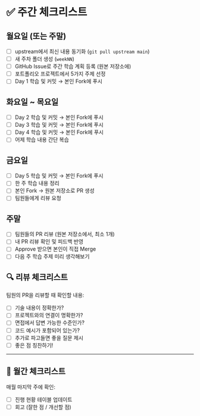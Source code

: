 # ✅ 주간 체크리스트

## 월요일 (또는 주말)
- [ ] upstream에서 최신 내용 동기화 (`git pull upstream main`)
- [ ] 새 주차 폴더 생성 (`weekNN`)
- [ ] GitHub Issue로 주간 학습 계획 등록 (원본 저장소에)
- [ ] 포트폴리오 프로젝트에서 5가지 주제 선정
- [ ] Day 1 학습 및 커밋 → 본인 Fork에 푸시

## 화요일 ~ 목요일
- [ ] Day 2 학습 및 커밋 → 본인 Fork에 푸시
- [ ] Day 3 학습 및 커밋 → 본인 Fork에 푸시
- [ ] Day 4 학습 및 커밋 → 본인 Fork에 푸시
- [ ] 어제 학습 내용 간단 복습

## 금요일
- [ ] Day 5 학습 및 커밋 → 본인 Fork에 푸시
- [ ] 한 주 학습 내용 정리
- [ ] 본인 Fork → 원본 저장소로 PR 생성
- [ ] 팀원들에게 리뷰 요청

## 주말
- [ ] 팀원들의 PR 리뷰 (원본 저장소에서, 최소 1개)
- [ ] 내 PR 리뷰 확인 및 피드백 반영
- [ ] Approve 받으면 본인이 직접 Merge
- [ ] 다음 주 학습 주제 미리 생각해보기

## 🔍 리뷰 체크리스트

팀원의 PR을 리뷰할 때 확인할 내용:

- [ ] 기술 내용이 정확한가?
- [ ] 프로젝트와의 연결이 명확한가?
- [ ] 면접에서 답변 가능한 수준인가?
- [ ] 코드 예시가 포함되어 있는가?
- [ ] 추가로 파고들면 좋을 질문 제시
- [ ] 좋은 점 칭찬하기!

---

## 🎯 월간 체크리스트

매월 마지막 주에 확인:

- [ ] 진행 현황 테이블 업데이트
- [ ] 회고 (잘한 점 / 개선할 점)